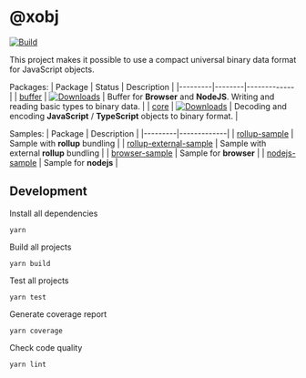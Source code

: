# @xobj

[![Build](https://github.com/superman2211/xobj/workflows/build/badge.svg)](https://github.com/superman2211/xobj/actions/workflows/build.yml)

This project makes it possible to use a compact universal binary data format for JavaScript objects.

Packages:
| Package | Status | Description |
|---------|--------|-------------|
| [buffer](packages/buffer) | [![Downloads](https://img.shields.io/npm/dw/auph)](https://www.npmjs.com/package/@xobj/buffer) | Buffer for **Browser** and **NodeJS**. Writing and reading basic types to binary data. |
| [core](packages/core) | [![Downloads](https://img.shields.io/npm/dw/auph)](https://www.npmjs.com/package/@xobj/core) | Decoding and encoding **JavaScript** / **TypeScript** objects to binary format. |

Samples:
| Package | Description |
|---------|-------------|
| [rollup-sample](samples/rollup-sample) | Sample with **rollup** bundling |
| [rollup-external-sample](samples/rollup-external-sample) | Sample with external **rollup** bundling |
| [browser-sample](samples/browser-sample) | Sample for **browser** |
| [nodejs-sample](samples/nodejs-sample) | Sample for **nodejs** |

## Development
Install all dependencies
```shell
yarn
```

Build all projects
```shell
yarn build
```

Test all projects
```shell
yarn test
```

Generate coverage report
```shell
yarn coverage
```

Check code quality
```shell
yarn lint
```


